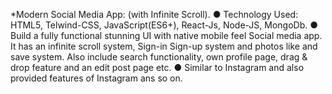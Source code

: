 *Modern Social Media App: (with Infinite Scroll).
● Technology Used: HTML5, Telwind-CSS, JavaScript(ES6+), React-Js, Node-JS, MongoDb.
● Build a fully functional stunning UI with native mobile feel Social media app. It has an
infinite scroll system, Sign-in Sign-up system and photos like and save system. Also include
search functionality, own profile page, drag & drop feature and an edit post page etc.
● Similar to Instagram and also provided features of Instagram ans so on.

